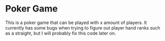 # Poker Game
This is a poker game that can be played with x amount of players.
It currently has some bugs when trying to figure out player hand ranks such as a straight, but I will probably fix this code later on.
